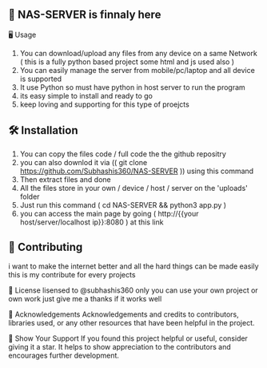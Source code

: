 ## 🚀 NAS-SERVER is finnaly here

🖥️ Usage
1. You can download/upload any files from any device on a same Network ( this is a fully python based project some html and js used also )
2. You can easily manage the server from mobile/pc/laptop and all device is supported
3. It use Python so must have python in host server to run the program
4. its easy simple to install and ready to go
5. keep loving and supporting for this type of proejcts

## 🛠️ Installation
1. You can copy the files code / full code the the github repositry
2. you can also downlod it via (( git clone https://github.com/Subhashis360/NAS-SERVER )) using this command
3. Then extract files and done
4. All the files store in your own / device / host / server on the 'uploads' folder
5. Just run this command ( cd NAS-SERVER && python3 app.py )
6. you can access the main page by going ( http://{{your host/server/localhost ip}}:8080 ) at this link

##  🤝 Contributing
i want to make the internet better and all the hard things can be made easily this is my contribute for every projects

📜 License
lisensed to @subhashis360 only you can use your own project or own work just give me a thanks if it works well 

🙏 Acknowledgements
Acknowledgements and credits to contributors, libraries used, or any other resources that have been helpful in the project.

🌟 Show Your Support
If you found this project helpful or useful, consider giving it a star. It helps to show appreciation to the contributors and encourages further development.
